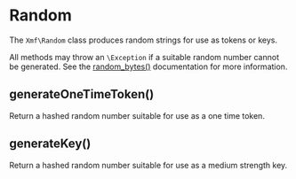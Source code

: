 # Random

The `Xmf\Random` class produces random strings for use as tokens or keys.

All methods may throw an `\Exception` if a suitable random number cannot be generated. See the [random\_bytes\(\)](http://php.net/manual/en/function.random-bytes.php) documentation for more information.

## generateOneTimeToken\(\)

Return a hashed random number suitable for use as a one time token.

## generateKey\(\)

Return a hashed random number suitable for use as a medium strength key.

